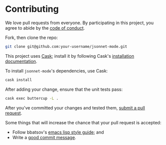 # Contributing

We love pull requests from everyone. By participating in this project,
you agree to abide by the [code of conduct](https://github.com/tminor/jsonnet-mode/blob/master/CODE_OF_CONDUCT.md).

Fork, then clone the repo:

```bash
git clone git@github.com:your-username/jsonnet-mode.git
```

This project uses [Cask](https://github.com/cask/cask); install it by
following Cask's [installation
documentation](https://github.com/cask/cask#installation).

To install `jsonnet-mode`'s dependencies, use Cask:

```bash
cask install
```

After adding your change, ensure that the unit tests pass:

```bash
cask exec buttercup -L .
```

After you've committed your changes and tested them, [submit a pull
request](https://github.com/tminor/jsonnet-mode/compare/).

Some things that will increase the chance that your pull request is
accepted:

- Follow bbatsov's [emacs lisp style guide](https://github.com/bbatsov/emacs-lisp-style-guide); and
- Write a [good commit message](https://tbaggery.com/2008/04/19/a-note-about-git-commit-messages.html).
